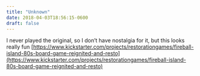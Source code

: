 ```yaml
---
title: "Unknown"
date: 2018-04-03T18:56:15-0600
draft: false
---
```


I never played the original, so I don’t have nostalgia for it, but this looks really fun [https://www.kickstarter.com/projects/restorationgames/fireball-island-80s-board-game-reignited-and-resto](https://www.kickstarter.com/projects/restorationgames/fireball-island-80s-board-game-reignited-and-resto)
